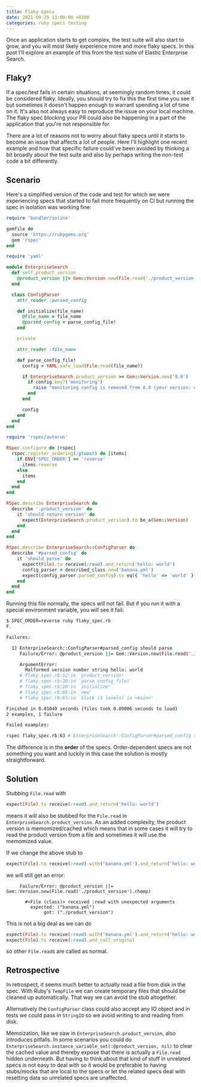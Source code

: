 ```yaml
---
title: Flaky Specs
date: 2021-09-29 13:00:00 +0200
categories: ruby specs testing
---
```


Once an application starts to get complex, the test suite will also start to grow, and you will most likely experience more and more flaky specs. In this post I'll explore an example of this from the test suite of Elastic Enterprise Search.

## Flaky?

If a spec/test fails in certain situations, at seemingly random times, it could be considered flaky. Ideally, you should try to fix this the first time you see it but sometimes it doesn't happen enough to warrant spending a lot of time on it. It's also not always easy to reproduce the issue on your local machine. The flaky spec blocking your PR could also be happening in a part of the application that you're not responsible for.

There are a lot of reasons not to worry about flaky specs until it starts to become an issue that affects a lot of people. Here I'll highlight one recent example and how that specific failure could've been avoided by thinking a bit broadly about the test suite and also by perhaps writing the non-test code a bit differently.

## Scenario

Here's a simplified version of the code and test for which we were experiencing specs that started to fail more frequently on CI but running the spec in isolation was working fine:

```ruby
require 'bundler/inline'

gemfile do
  source 'https://rubygems.org'
  gem 'rspec'
end

require 'yaml'

module EnterpriseSearch
  def self.product_version
    @product_version ||= Gem::Version.new(File.read('./product_version').chomp)
  end

  class ConfigParser
    attr_reader :parsed_config

    def initialize(file_name)
      @file_name = file_name
      @parsed_config = parse_config_file!
    end

    private

    attr_reader :file_name

    def parse_config_file!
      config = YAML.safe_load(File.read(file_name))

      if EnterpriseSearch.product_version >= Gem::Version.new('8.0')
        if config.key?('monitoring')
          raise "monitoring config is removed from 8.0 (your version: #{EnterpriseSearch.product_version})"
        end
      end

      config
    end
  end
end

require 'rspec/autorun'

RSpec.configure do |rspec|
  rspec.register_ordering(:global) do |items|
    if ENV['SPEC_ORDER'] == 'reverse'
      items.reverse
    else
      items
    end
  end
end

RSpec.describe EnterpriseSearch do
  describe '.product_version' do
    it 'should return version' do
      expect(EnterpriseSearch.product_version).to be_a(Gem::Version)
    end
  end
end

RSpec.describe EnterpriseSearch::ConfigParser do
  describe '#parsed_config' do
    it 'should parse' do
      expect(File).to receive(:read).and_return('hello: world')
      config_parser = described_class.new('banana.yml')
      expect(config_parser.parsed_config).to eq({ 'hello' => 'world' })
    end
  end
end
```

Running this file normally, the specs will not fail. But if you run it with a special environment variable, you will see it fail:

```bash
$ SPEC_ORDER=reverse ruby flaky_spec.rb
F.

Failures:

  1) EnterpriseSearch::ConfigParser#parsed_config should parse
     Failure/Error: @product_version ||= Gem::Version.new(File.read('./product_version').chomp)

     ArgumentError:
       Malformed version number string hello: world
     # flaky_spec.rb:12:in `product_version'
     # flaky_spec.rb:30:in `parse_config_file!'
     # flaky_spec.rb:20:in `initialize'
     # flaky_spec.rb:65:in `new'
     # flaky_spec.rb:65:in `block (3 levels) in <main>'

Finished in 0.01049 seconds (files took 0.09006 seconds to load)
2 examples, 1 failure

Failed examples:

rspec flaky_spec.rb:63 # EnterpriseSearch::ConfigParser#parsed_config should parse
```

The difference is in the **order** of the specs. Order-dependent specs are not something you want and luckily in this case the solution is mostly straightforward.

## Solution

Stubbing `File.read` with

```ruby
expect(File).to receive(:read).and_return('hello: world')
```

means it will also be stubbed for the `File.read` in `EnterpriseSearch.product_version`. As an added complexity, the product version is memomized/cached which means that in some cases it will try to read the product version from a file and sometimes it will use the memomized value.

If we change the above stub to

```ruby
expect(File).to receive(:read).with('banana.yml').and_return('hello: world')
```

we will still get an error:

```
     Failure/Error: @product_version ||= Gem::Version.new(File.read('./product_version').chomp)

       #<File (class)> received :read with unexpected arguments
         expected: ("banana.yml")
              got: ("./product_version")
```

This is not a big deal as we can do

```ruby
expect(File).to receive(:read).with('banana.yml').and_return('hello: world')
expect(File).to receive(:read).and_call_original
```

so other `File.read`s are called as normal.

## Retrospective

In retrospect, it seems much better to actually read a file from disk in the spec. With Ruby's `TempFile` we can create temporary files that should be cleaned up automatically. That way we can avoid the stub altogether.

Alternatively the `ConfigParser` class could also accept any IO object and in tests we could pass in `StringIO` so we avoid writing to and reading from disk.

Memoization, like we saw in `EnterpriseSearch.product_version`, also introduces pitfalls. In some scenarios you could do `EnterpriseSearch.instance_variable_set(:@product_version, nil)` to clear the cached value and thereby expose that there is actually a `File.read` hidden underneath. But having to think about that kind of stuff in unrelated specs is not easy to deal with so it would be preferable to having stubs/mocks that are local to the specs or let the related specs deal with resetting data so unrelated specs are unaffected.
